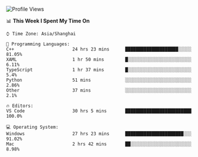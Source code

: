 <!--START_SECTION:waka-->
![Profile Views](http://img.shields.io/badge/Profile%20Views-7-blue)

📊 **This Week I Spent My Time On** 

```text
⌚︎ Time Zone: Asia/Shanghai

💬 Programming Languages: 
C++                      24 hrs 23 mins      ████████████████████░░░░░   81.05% 
XAML                     1 hr 50 mins        █░░░░░░░░░░░░░░░░░░░░░░░░   6.11% 
TypeScript               1 hr 37 mins        █░░░░░░░░░░░░░░░░░░░░░░░░   5.4% 
Python                   51 mins             ░░░░░░░░░░░░░░░░░░░░░░░░░   2.86% 
Other                    37 mins             ░░░░░░░░░░░░░░░░░░░░░░░░░   2.1%

🔥 Editors: 
VS Code                  30 hrs 5 mins       █████████████████████████   100.0%

💻 Operating System: 
Windows                  27 hrs 23 mins      ██████████████████████░░░   91.02% 
Mac                      2 hrs 42 mins       ██░░░░░░░░░░░░░░░░░░░░░░░   8.98%

```


<!--END_SECTION:waka-->
